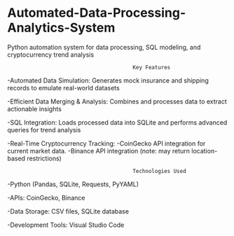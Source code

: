 # Automated-Data-Processing-Analytics-System
Python automation system for data processing, SQL modeling, and cryptocurrency trend analysis

                                            Key Features
  
  -Automated Data Simulation: Generates mock insurance and shipping records to emulate real-world datasets

  -Efficient Data Merging & Analysis: Combines and processes data to extract actionable insights

  -SQL Integration: Loads processed data into SQLite and performs advanced queries for trend analysis
  
  -Real-Time Cryptocurrency Tracking:
    -CoinGecko API integration for current market data.
    -Binance API integration (note: may return location-based restrictions)





                                            Technologies Used
  
  -Python (Pandas, SQLite, Requests, PyYAML)

  -APIs: CoinGecko, Binance

  -Data Storage: CSV files, SQLite database

  -Development Tools: Visual Studio Code
